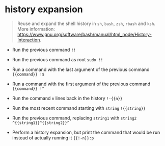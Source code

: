 # history expansion
> Reuse and expand the shell history in `sh`, `bash`, `zsh`, `rbash` and `ksh`.
> More information: <https://www.gnu.org/software/bash/manual/html_node/History-Interaction>.

- Run the previous command
`!!`

- Run the previous command as root
`sudo !!`

- Run a command with the last argument of the previous command
`{{command}} !$`

- Run a command with the first argument of the previous command
`{{command}} !^`

- Run the command `n` lines back in the history
`!-{{n}}`

- Run the most recent command starting with `string`
`!{{string}}`

- Run the previous command, replacing `string1` with `string2`
`^{{string1}}^{{string2}}^`

- Perform a history expansion, but print the command that would be run instead of actually running it
`{{!-n}}:p`

